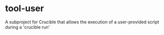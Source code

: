 # tool-user
A subproject for Crucible that allows the execution of a user-provided script during a 'crucible run'
